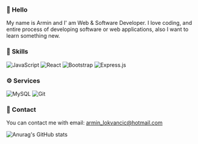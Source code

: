 

### 👋 Hello
My name is Armin and I' am Web & Software Developer.
I love coding, and entire process of developing software or web applications, also I want to learn something new.

### 📖 Skills
![JavaScript](https://img.shields.io/badge/javascript-%23323330.svg?style=for-the-badge&logo=javascript&logoColor=%23F7DF1E)
![React](https://img.shields.io/badge/react-%2320232a.svg?style=for-the-badge&logo=react&logoColor=%2361DAFB)
![Bootstrap](https://img.shields.io/badge/bootstrap-%23563D7C.svg?style=for-the-badge&logo=bootstrap&logoColor=white)
![Express.js](https://img.shields.io/badge/express.js-%23404d59.svg?style=for-the-badge&logo=express&logoColor=%2361DAFB)

### ⚙ Services
![MySQL](https://img.shields.io/badge/mysql-%2300f.svg?style=for-the-badge&logo=mysql&logoColor=white)
![Git](https://img.shields.io/badge/git-%23F05033.svg?style=for-the-badge&logo=git&logoColor=white)

### 📩 Contact
You can contact me with email: armin_lokvancic@hotmail.com

![Anurag's GitHub stats](https://github-readme-stats.vercel.app/api?username=arminl17&show_icons=true&theme=cobalt)
